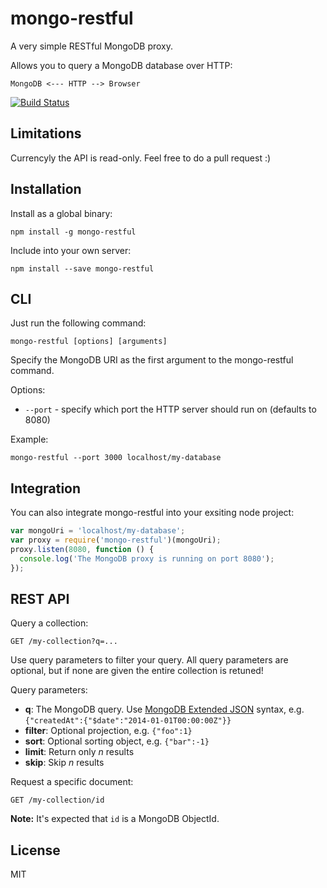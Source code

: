 # mongo-restful

A very simple RESTful MongoDB proxy.

Allows you to query a MongoDB database over HTTP:

```
MongoDB <--- HTTP --> Browser
```

[![Build Status](https://travis-ci.org/watson/mongo-restful.png)](https://travis-ci.org/watson/mongo-restful)

## Limitations

Currencyly the API is read-only. Feel free to do a pull request :)

## Installation

Install as a global binary:

```
npm install -g mongo-restful
```

Include into your own server:

```
npm install --save mongo-restful
```

## CLI

Just run the following command:

```
mongo-restful [options] [arguments]
```

Specify the MongoDB URI as the first argument to the mongo-restful
command.

Options:

- `--port` - specify which port the HTTP server should run on (defaults to 8080)

Example:

```
mongo-restful --port 3000 localhost/my-database
```

## Integration

You can also integrate mongo-restful into your exsiting node project:

```javascript
var mongoUri = 'localhost/my-database';
var proxy = require('mongo-restful')(mongoUri);
proxy.listen(8080, function () {
  console.log('The MongoDB proxy is running on port 8080');
});
```

## REST API

Query a collection:

```
GET /my-collection?q=...
```

Use query parameters to filter your query. All query parameters are
optional, but if none are given the entire collection is retuned!

Query parameters:

- **q**: The MongoDB query. Use [MongoDB Extended JSON](docs.mongodb.org/manual/reference/mongodb-extended-json/) syntax, e.g. `{"createdAt":{"$date":"2014-01-01T00:00:00Z"}}`
- **filter**: Optional projection, e.g. `{"foo":1}`
- **sort**: Optional sorting object, e.g. `{"bar":-1}`
- **limit**: Return only _n_ results
- **skip**: Skip _n_ results

Request a specific document:

```
GET /my-collection/id
```

**Note:** It's expected that `id` is a MongoDB ObjectId.

## License

MIT
